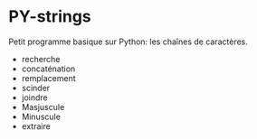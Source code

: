 # PY-strings

Petit programme basique sur Python: les chaînes de caractères.

- recherche
- concaténation
- remplacement
- scinder
- joindre
- Masjuscule
- Minuscule
- extraire
